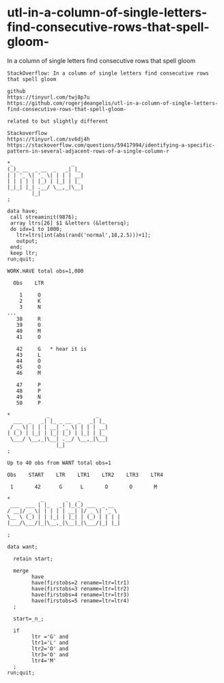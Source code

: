 # utl-in-a-column-of-single-letters-find-consecutive-rows-that-spell-gloom-
In a column of single letters find consecutive rows that spell gloom

    StackOverflow: In a column of single letters find consecutive rows that spell gloom

    github
    https://tinyurl.com/twj8p7u
    https://github.com/rogerjdeangelis/utl-in-a-column-of-single-letters-find-consecutive-rows-that-spell-gloom-

    related to but slightly different

    Stackoverflow
    https://tinyurl.com/sv6dj4h
    https://stackoverflow.com/questions/59417994/identifying-a-specific-pattern-in-several-adjacent-rows-of-a-single-column-r

    *_                   _
    (_)_ __  _ __  _   _| |_
    | | '_ \| '_ \| | | | __|
    | | | | | |_) | |_| | |_
    |_|_| |_| .__/ \__,_|\__|
            |_|
    ;

    data have;
     call streaminit(9876);
     array ltrs[26] $1 &letters (&lettersq);
     do idx=1 to 1000;
       ltr=ltrs[int(abs(rand('normal',18,2.5)))+1];
       output;
     end;
     keep ltr;
    run;quit;

    WORK.HAVE total obs=1,000

      Obs    LTR

        1     O
        2     K
        3     N
    ...
       38     R
       39     O
       40     M
       41     O

       42     G   * hear it is
       43     L
       44     O
       45     O
       46     M

       47     P
       48     P
       49     N
       50     P

    *            _               _
      ___  _   _| |_ _ __  _   _| |_
     / _ \| | | | __| '_ \| | | | __|
    | (_) | |_| | |_| |_) | |_| | |_
     \___/ \__,_|\__| .__/ \__,_|\__|
                    |_|
    ;

    Up to 40 obs from WANT total obs=1

    Obs    START    LTR    LTR1    LTR2    LTR3    LTR4

     1       42      G      L       O       O       M

    *          _       _   _
     ___  ___ | |_   _| |_(_) ___  _ __
    / __|/ _ \| | | | | __| |/ _ \| '_ \
    \__ \ (_) | | |_| | |_| | (_) | | | |
    |___/\___/|_|\__,_|\__|_|\___/|_| |_|

    ;

    data want;

      retain start;

      merge
            have
            have(firstobs=2 rename=ltr=ltr1)
            have(firstobs=3 rename=ltr=ltr2)
            have(firstobs=4 rename=ltr=ltr3)
            have(firstobs=5 rename=ltr=ltr4)
      ;

      start=_n_;

      if
            ltr ='G' and
            ltr1='L' and
            ltr2='O' and
            ltr3='O' and
            ltr4='M'
      ;
    run;quit;


